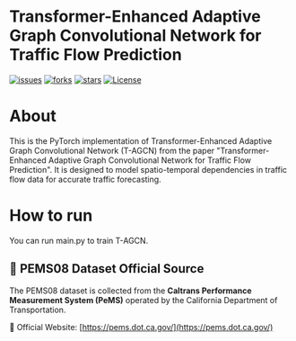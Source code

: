 # Transformer-Enhanced Adaptive Graph Convolutional Network for Traffic Flow Prediction
[![issues](https://img.shields.io/github/issues/time1722/T-AGCN)](https://github.com/time1722/T-AGCN/issues)
[![forks](https://img.shields.io/github/forks/time1722/T-AGCN)](https://github.com/time1722/T-AGCN/network/members)
[![stars](https://img.shields.io/github/stars/time1722/T-AGCN)](https://github.com/time1722/T-AGCN/stargazers)
[![License](https://img.shields.io/github/license/time1722/T-AGCN)](./LICENSE)

# About
This is the PyTorch implementation of Transformer-Enhanced Adaptive Graph Convolutional Network (T-AGCN) from the paper "Transformer-Enhanced Adaptive Graph Convolutional Network for Traffic Flow Prediction". It is designed to model spatio-temporal dependencies in traffic flow data for accurate traffic forecasting.

# How to run
You can run main.py to train T-AGCN.


## 📌 PEMS08 Dataset Official Source

The PEMS08 dataset is collected from the **Caltrans Performance Measurement System (PeMS)** operated by the California Department of Transportation.

🔗 Official Website: [https://pems.dot.ca.gov/](https://pems.dot.ca.gov/)



